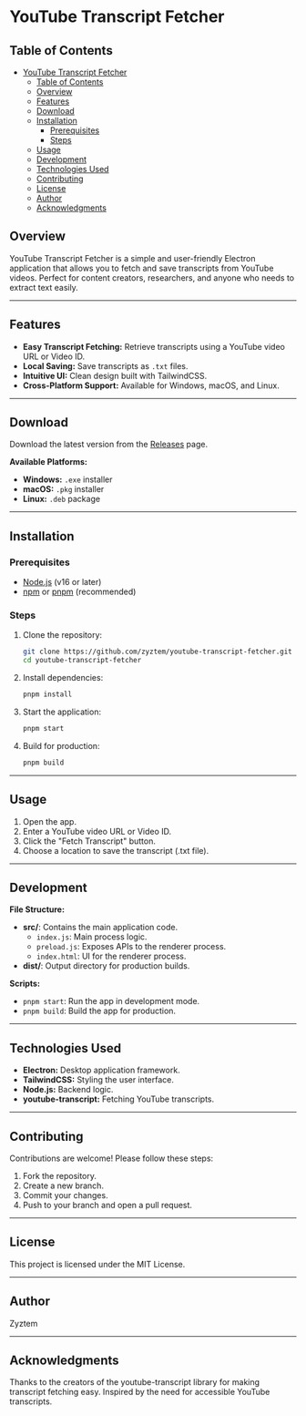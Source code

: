 # YouTube Transcript Fetcher

<!-- Table of Contents -->
## Table of Contents
- [YouTube Transcript Fetcher](#youtube-transcript-fetcher)
  - [Table of Contents](#table-of-contents)
  - [Overview](#overview)
  - [Features](#features)
  - [Download](#download)
  - [Installation](#installation)
    - [Prerequisites](#prerequisites)
    - [Steps](#steps)
  - [Usage](#usage)
  - [Development](#development)
  - [Technologies Used](#technologies-used)
  - [Contributing](#contributing)
  - [License](#license)
  - [Author](#author)
  - [Acknowledgments](#acknowledgments)

## Overview
YouTube Transcript Fetcher is a simple and user-friendly Electron application that allows you to fetch and save transcripts from YouTube videos. Perfect for content creators, researchers, and anyone who needs to extract text easily.

---

## Features

- **Easy Transcript Fetching:** Retrieve transcripts using a YouTube video URL or Video ID.
- **Local Saving:** Save transcripts as `.txt` files.
- **Intuitive UI:** Clean design built with TailwindCSS.
- **Cross-Platform Support:** Available for Windows, macOS, and Linux.

---

## Download

Download the latest version from the [Releases](https://github.com/zyztem/youtube-transcript-fetcher/releases) page.

**Available Platforms:**
- **Windows:** `.exe` installer
- **macOS:** `.pkg` installer
- **Linux:** `.deb` package

---

## Installation

### Prerequisites
- [Node.js](https://nodejs.org/) (v16 or later)
- [npm](https://www.npmjs.com/) or [pnpm](https://pnpm.io/) (recommended)

### Steps
1. Clone the repository:
   ```bash
   git clone https://github.com/zyztem/youtube-transcript-fetcher.git
   cd youtube-transcript-fetcher
   ```
2. Install dependencies:
   ```bash
   pnpm install
   ```
3. Start the application:
   ```bash
   pnpm start
   ```
4. Build for production:
   ```bash
   pnpm build
   ```

---

## Usage

1. Open the app.
2. Enter a YouTube video URL or Video ID.
3. Click the "Fetch Transcript" button.
4. Choose a location to save the transcript (.txt file).

---

## Development

**File Structure:**
- **src/**: Contains the main application code.
  - `index.js`: Main process logic.
  - `preload.js`: Exposes APIs to the renderer process.
  - `index.html`: UI for the renderer process.
- **dist/**: Output directory for production builds.

**Scripts:**
- `pnpm start`: Run the app in development mode.
- `pnpm build`: Build the app for production.

---

## Technologies Used

- **Electron:** Desktop application framework.
- **TailwindCSS:** Styling the user interface.
- **Node.js:** Backend logic.
- **youtube-transcript:** Fetching YouTube transcripts.

---

## Contributing

Contributions are welcome! Please follow these steps:
1. Fork the repository.
2. Create a new branch.
3. Commit your changes.
4. Push to your branch and open a pull request.

---

## License

This project is licensed under the MIT License.

---

## Author

Zyztem

---

## Acknowledgments

Thanks to the creators of the youtube-transcript library for making transcript fetching easy. Inspired by the need for accessible YouTube transcripts.